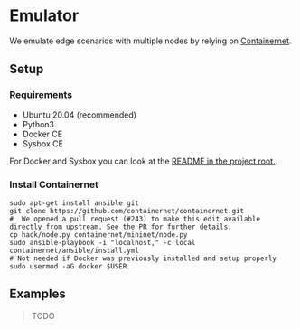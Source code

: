 # Emulator
We emulate edge scenarios with multiple nodes by relying on [Containernet](https://containernet.github.io/).

## Setup

### Requirements
- Ubuntu 20.04 (recommended)
- Python3
- Docker CE
- Sysbox CE

For Docker and Sysbox you can look at the [README in the project root.](../README.md).

### Install Containernet
```shell
sudo apt-get install ansible git
git clone https://github.com/containernet/containernet.git
#  We opened a pull request (#243) to make this edit available directly from upstream. See the PR for further details.
cp hack/node.py containernet/mininet/node.py
sudo ansible-playbook -i "localhost," -c local containernet/ansible/install.yml
# Not needed if Docker was previously installed and setup properly
sudo usermod -aG docker $USER
```

## Examples

> TODO